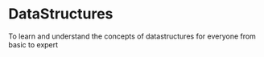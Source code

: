 # DataStructures
To learn and understand the concepts of datastructures for everyone from basic to expert
